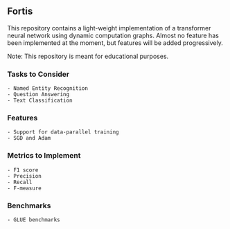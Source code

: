 
## Fortis
This repository contains a light-weight implementation of a transformer
neural network using dynamic computation graphs. Almost no feature has 
been implemented at the moment, but features will be added progressively. 

Note: This repository is meant for educational purposes. 


### Tasks to Consider
    - Named Entity Recognition
    - Question Answering
    - Text Classification 

### Features
    - Support for data-parallel training 
    - SGD and Adam 

### Metrics to Implement 
    - F1 score
    - Precision 
    - Recall 
    - F-measure 

### Benchmarks
    - GLUE benchmarks 
